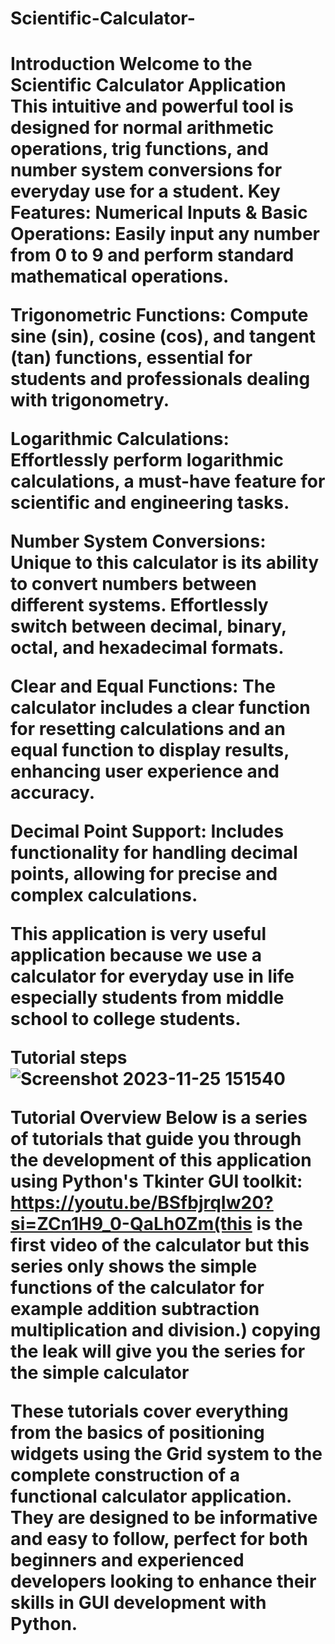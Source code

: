 # Scientific-Calculator-
<h1>Introduction
Welcome to the Scientific Calculator Application  This intuitive and powerful tool is designed  for normal arithmetic operations, trig functions, and number system  conversions for everyday use for a student.
Key Features:
Numerical Inputs & Basic Operations: Easily input any number from 0 to 9 and perform standard mathematical operations.

Trigonometric Functions: Compute sine (sin), cosine (cos), and tangent (tan) functions, essential for students and professionals dealing with trigonometry.

Logarithmic Calculations: Effortlessly perform logarithmic calculations, a must-have feature for scientific and engineering tasks.

Number System Conversions: Unique to this calculator is its ability to convert numbers between different systems. Effortlessly switch between decimal, binary, octal, and hexadecimal formats.

Clear and Equal Functions: The calculator includes a clear function for resetting calculations and an equal function to display results, enhancing user experience and accuracy.

Decimal Point Support: Includes functionality for handling decimal points, allowing for precise and complex calculations.

This application is very useful application because we use a calculator for everyday use in life especially students from middle school to college students.

Tutorial steps
![Screenshot 2023-11-25 151540](https://github.com/Manny42142134/Scientific-Calculator-/assets/151674696/4688a92c-7aad-4eeb-b2bd-adaf88cae1c1) 


Tutorial Overview
Below is a series of tutorials that guide you through the development of this application using Python's Tkinter GUI toolkit:
https://youtu.be/BSfbjrqIw20?si=ZCn1H9_0-QaLh0Zm(this is the first video of the calculator but this series only shows the simple functions of the calculator for example addition subtraction multiplication and division.) copying the leak will give you the series for the simple calculator 

These tutorials cover everything from the basics of positioning widgets using the Grid system to the complete construction of a functional calculator application. They are designed to be informative and easy to follow, perfect for both beginners and experienced developers looking to enhance their skills in GUI development with Python.
